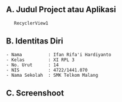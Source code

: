 ## A. Judul Project atau Aplikasi
       RecyclerView1
 
## B. Identitas Diri
    - Nama          : Ifan Rifa'i Hardiyanto
    - Kelas         : XI RPL 3
    - No. Urut      : 14
    - NIS           : 4722/1441.070
    - Nama Sekolah  : SMK Telkom Malang
   
## C. Screenshoot
